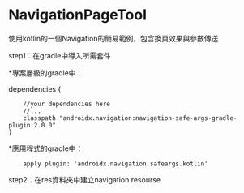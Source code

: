 # NavigationPageTool
使用kotlin的一個Navigation的簡易範例，包含換頁效果與參數傳送

step1：在gradle中導入所需套件

*專案層級的gradle中：

dependencies {

        //your dependencies here
        //...
        classpath "androidx.navigation:navigation-safe-args-gradle-plugin:2.0.0"
    }

    
*應用程式的gradle中：

        apply plugin: 'androidx.navigation.safeargs.kotlin'



step2：在res資料夾中建立navigation resourse
